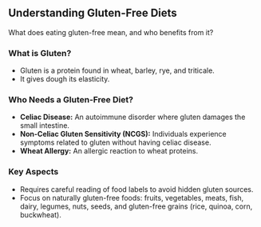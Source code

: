 ## Understanding Gluten-Free Diets

What does eating gluten-free mean, and who benefits from it?

### What is Gluten?
*   Gluten is a protein found in wheat, barley, rye, and triticale.
*   It gives dough its elasticity.

### Who Needs a Gluten-Free Diet?
*   **Celiac Disease:** An autoimmune disorder where gluten damages the small intestine.
*   **Non-Celiac Gluten Sensitivity (NCGS):** Individuals experience symptoms related to gluten without having celiac disease.
*   **Wheat Allergy:** An allergic reaction to wheat proteins.

### Key Aspects
*   Requires careful reading of food labels to avoid hidden gluten sources.
*   Focus on naturally gluten-free foods: fruits, vegetables, meats, fish, dairy, legumes, nuts, seeds, and gluten-free grains (rice, quinoa, corn, buckwheat). 